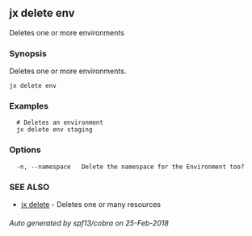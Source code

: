 ## jx delete env

Deletes one or more environments

### Synopsis


Deletes one or more environments.

```
jx delete env
```

### Examples

```
  # Deletes an environment
  jx delete env staging
```

### Options

```
  -n, --namespace   Delete the namespace for the Environment too?
```

### SEE ALSO
* [jx delete](jx_delete.md)	 - Deletes one or many resources

###### Auto generated by spf13/cobra on 25-Feb-2018
